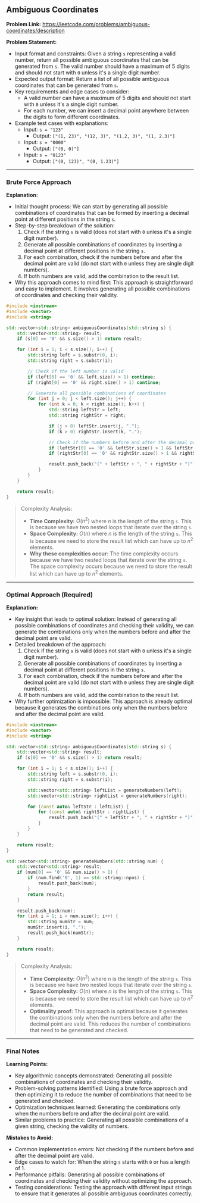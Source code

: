 ## Ambiguous Coordinates
**Problem Link:** https://leetcode.com/problems/ambiguous-coordinates/description

**Problem Statement:**
- Input format and constraints: Given a string `s` representing a valid number, return all possible ambiguous coordinates that can be generated from `s`. The valid number should have a maximum of 5 digits and should not start with `0` unless it's a single digit number.
- Expected output format: Return a list of all possible ambiguous coordinates that can be generated from `s`.
- Key requirements and edge cases to consider: 
  - A valid number can have a maximum of 5 digits and should not start with `0` unless it's a single digit number.
  - For each number, we can insert a decimal point anywhere between the digits to form different coordinates.
- Example test cases with explanations:
  - Input: `s = "123"`
    - Output: `["(1, 23)", "(12, 3)", "(1.2, 3)", "(1, 2.3)"]`
  - Input: `s = "0000"`
    - Output: `["(0, 0)"]`
  - Input: `s = "0123"`
    - Output: `["(0, 123)", "(0, 1.23)"]`

---

### Brute Force Approach

**Explanation:**
- Initial thought process: We can start by generating all possible combinations of coordinates that can be formed by inserting a decimal point at different positions in the string `s`.
- Step-by-step breakdown of the solution:
  1. Check if the string `s` is valid (does not start with `0` unless it's a single digit number).
  2. Generate all possible combinations of coordinates by inserting a decimal point at different positions in the string `s`.
  3. For each combination, check if the numbers before and after the decimal point are valid (do not start with `0` unless they are single digit numbers).
  4. If both numbers are valid, add the combination to the result list.
- Why this approach comes to mind first: This approach is straightforward and easy to implement. It involves generating all possible combinations of coordinates and checking their validity.

```cpp
#include <iostream>
#include <vector>
#include <string>

std::vector<std::string> ambiguousCoordinates(std::string s) {
    std::vector<std::string> result;
    if (s[0] == '0' && s.size() > 1) return result;

    for (int i = 1; i < s.size(); i++) {
        std::string left = s.substr(0, i);
        std::string right = s.substr(i);

        // Check if the left number is valid
        if (left[0] == '0' && left.size() > 1) continue;
        if (right[0] == '0' && right.size() > 1) continue;

        // Generate all possible combinations of coordinates
        for (int j = 0; j < left.size(); j++) {
            for (int k = 0; k < right.size(); k++) {
                std::string leftStr = left;
                std::string rightStr = right;

                if (j > 0) leftStr.insert(j, ".");
                if (k > 0) rightStr.insert(k, ".");

                // Check if the numbers before and after the decimal point are valid
                if (leftStr[0] == '0' && leftStr.size() > 1 && leftStr.find(".") == std::string::npos) continue;
                if (rightStr[0] == '0' && rightStr.size() > 1 && rightStr.find(".") == std::string::npos) continue;

                result.push_back("(" + leftStr + ", " + rightStr + ")");
            }
        }
    }

    return result;
}
```

> Complexity Analysis:
> - **Time Complexity:** $O(n^2)$ where $n$ is the length of the string `s`. This is because we have two nested loops that iterate over the string `s`.
> - **Space Complexity:** $O(n)$ where $n$ is the length of the string `s`. This is because we need to store the result list which can have up to $n^2$ elements.
> - **Why these complexities occur:** The time complexity occurs because we have two nested loops that iterate over the string `s`. The space complexity occurs because we need to store the result list which can have up to $n^2$ elements.

---

### Optimal Approach (Required)

**Explanation:**
- Key insight that leads to optimal solution: Instead of generating all possible combinations of coordinates and checking their validity, we can generate the combinations only when the numbers before and after the decimal point are valid.
- Detailed breakdown of the approach:
  1. Check if the string `s` is valid (does not start with `0` unless it's a single digit number).
  2. Generate all possible combinations of coordinates by inserting a decimal point at different positions in the string `s`.
  3. For each combination, check if the numbers before and after the decimal point are valid (do not start with `0` unless they are single digit numbers).
  4. If both numbers are valid, add the combination to the result list.
- Why further optimization is impossible: This approach is already optimal because it generates the combinations only when the numbers before and after the decimal point are valid.

```cpp
#include <iostream>
#include <vector>
#include <string>

std::vector<std::string> ambiguousCoordinates(std::string s) {
    std::vector<std::string> result;
    if (s[0] == '0' && s.size() > 1) return result;

    for (int i = 1; i < s.size(); i++) {
        std::string left = s.substr(0, i);
        std::string right = s.substr(i);

        std::vector<std::string> leftList = generateNumbers(left);
        std::vector<std::string> rightList = generateNumbers(right);

        for (const auto& leftStr : leftList) {
            for (const auto& rightStr : rightList) {
                result.push_back("(" + leftStr + ", " + rightStr + ")");
            }
        }
    }

    return result;
}

std::vector<std::string> generateNumbers(std::string num) {
    std::vector<std::string> result;
    if (num[0] == '0' && num.size() > 1) {
        if (num.find('0', 1) == std::string::npos) {
            result.push_back(num);
        }
        return result;
    }

    result.push_back(num);
    for (int i = 1; i < num.size(); i++) {
        std::string numStr = num;
        numStr.insert(i, ".");
        result.push_back(numStr);
    }

    return result;
}
```

> Complexity Analysis:
> - **Time Complexity:** $O(n^2)$ where $n$ is the length of the string `s`. This is because we have two nested loops that iterate over the string `s`.
> - **Space Complexity:** $O(n)$ where $n$ is the length of the string `s`. This is because we need to store the result list which can have up to $n^2$ elements.
> - **Optimality proof:** This approach is optimal because it generates the combinations only when the numbers before and after the decimal point are valid. This reduces the number of combinations that need to be generated and checked.

---

### Final Notes

**Learning Points:**
- Key algorithmic concepts demonstrated: Generating all possible combinations of coordinates and checking their validity.
- Problem-solving patterns identified: Using a brute force approach and then optimizing it to reduce the number of combinations that need to be generated and checked.
- Optimization techniques learned: Generating the combinations only when the numbers before and after the decimal point are valid.
- Similar problems to practice: Generating all possible combinations of a given string, checking the validity of numbers.

**Mistakes to Avoid:**
- Common implementation errors: Not checking if the numbers before and after the decimal point are valid.
- Edge cases to watch for: When the string `s` starts with `0` or has a length of 1.
- Performance pitfalls: Generating all possible combinations of coordinates and checking their validity without optimizing the approach.
- Testing considerations: Testing the approach with different input strings to ensure that it generates all possible ambiguous coordinates correctly.
